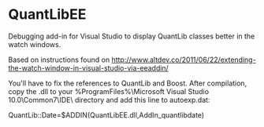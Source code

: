 QuantLibEE
==========

Debugging add-in for Visual Studio to display QuantLib classes better in the watch windows.

Based on instructions found on http://www.altdev.co/2011/06/22/extending-the-watch-window-in-visual-studio-via-eeaddin/

You'll have to fix the references to QuantLib and Boost. After compilation, copy the .dll to your %ProgramFiles%\Microsoft Visual Studio 10.0\Common7\IDE\ directory and add this line to autoexp.dat:

QuantLib::Date=$ADDIN(QuantLibEE.dll,AddIn_quantlibdate)
